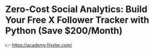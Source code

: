 # Zero-Cost Social Analytics: Build Your Free X Follower Tracker with Python (Save $200/Month)
👉 https://academy.finxter.com/
